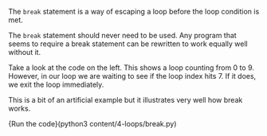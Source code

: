 The `break` statement is a way of escaping a loop before the loop condition is met.

The `break` statement should never need to be used. Any program that seems to require a break statement can be rewritten to work equally well without it.

Take a look at the code on the left. This shows a loop counting from 0 to 9. However, in our loop we are waiting to see if the loop index hits 7. If it does, we exit the loop immediately.

This is a bit of an artificial example but it illustrates very well how break works. 

{Run the code}(python3 content/4-loops/break.py)

